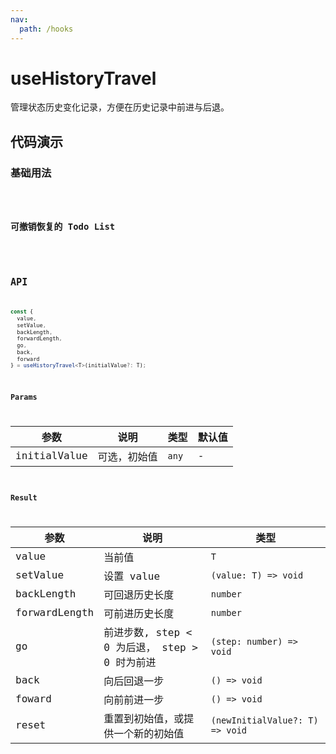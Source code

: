 ```yaml
---
nav:
  path: /hooks
---
```


# useHistoryTravel

管理状态历史变化记录，方便在历史记录中前进与后退。

## 代码演示

### 基础用法

<code src="./demo/demo1.tsx" />

### 可撤销恢复的 Todo List

<code src="./demo/demo2.tsx" />

## API

```typescript
const { 
  value, 
  setValue, 
  backLength, 
  forwardLength,
  go, 
  back, 
  forward 
} = useHistoryTravel<T>(initialValue?: T);
```

### Params

| 参数         | 说明         | 类型  | 默认值 |
|--------------|--------------|-------|--------|
| initialValue | 可选，初始值 | `any` | -      |


### Result

| 参数          | 说明                                          | 类型                            |
|---------------|-----------------------------------------------|---------------------------------|
| value         | 当前值                                        | `T`                             |
| setValue      | 设置 value                                    | `(value: T) => void`            |
| backLength    | 可回退历史长度                                | `number`                        |
| forwardLength | 可前进历史长度                                | `number`                        |
| go            | 前进步数, step < 0 为后退， step > 0 时为前进 | `(step: number) => void`        |
| back          | 向后回退一步                                  | `() => void`                    |
| foward        | 向前前进一步                                  | `() => void`                    |
| reset         | 重置到初始值，或提供一个新的初始值            | `(newInitialValue?: T) => void` |
